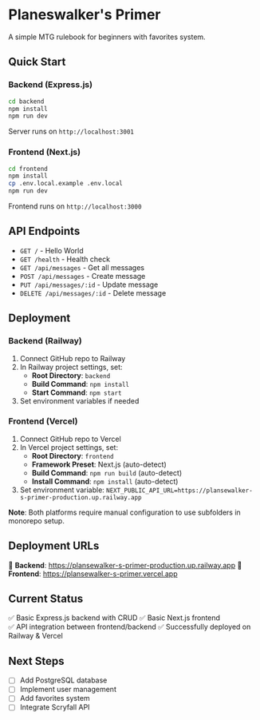 # Planeswalker's Primer

A simple MTG rulebook for beginners with favorites system.

## Quick Start

### Backend (Express.js)

```bash
cd backend
npm install
npm run dev
```

Server runs on `http://localhost:3001`

### Frontend (Next.js)

```bash
cd frontend
npm install
cp .env.local.example .env.local
npm run dev
```

Frontend runs on `http://localhost:3000`

## API Endpoints

- `GET /` - Hello World
- `GET /health` - Health check
- `GET /api/messages` - Get all messages
- `POST /api/messages` - Create message
- `PUT /api/messages/:id` - Update message
- `DELETE /api/messages/:id` - Delete message

## Deployment

### Backend (Railway)
1. Connect GitHub repo to Railway
2. In Railway project settings, set:
   - **Root Directory**: `backend`
   - **Build Command**: `npm install`
   - **Start Command**: `npm start`
3. Set environment variables if needed

### Frontend (Vercel)
1. Connect GitHub repo to Vercel
2. In Vercel project settings, set:
   - **Root Directory**: `frontend`
   - **Framework Preset**: Next.js (auto-detect)
   - **Build Command**: `npm run build` (auto-detect)
   - **Install Command**: `npm install` (auto-detect)
3. Set environment variable: `NEXT_PUBLIC_API_URL=https://plansewalker-s-primer-production.up.railway.app`

**Note**: Both platforms require manual configuration to use subfolders in monorepo setup.

## Deployment URLs

🚀 **Backend**: https://plansewalker-s-primer-production.up.railway.app
🚀 **Frontend**: https://plansewalker-s-primer.vercel.app

## Current Status

✅ Basic Express.js backend with CRUD
✅ Basic Next.js frontend  
✅ API integration between frontend/backend
✅ Successfully deployed on Railway & Vercel

## Next Steps

- [ ] Add PostgreSQL database
- [ ] Implement user management
- [ ] Add favorites system
- [ ] Integrate Scryfall API